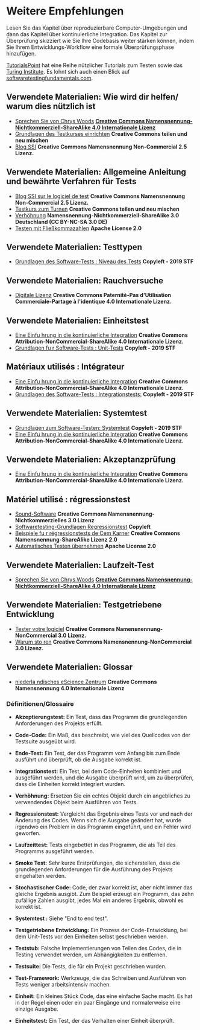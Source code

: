 # Weitere Empfehlungen

Lesen Sie das Kapitel über reproduzierbare Computer-Umgebungen und dann das Kapitel über kontinuierliche Integration. Das Kapitel zur Überprüfung skizziert wie Sie Ihre Codebasis weiter stärken können, indem Sie Ihrem Entwicklungs-Workflow eine formale Überprüfungsphase hinzufügen.

[TutorialsPoint](https://www.tutorialspoint.com/software_testing/) hat eine Reihe nützlicher Tutorials zum Testen sowie das [Turing Institute](https://alan-turing-institute.github.io/rsd-engineeringcourse/ch03tests/01testingbasics.html). Es lohnt sich auch einen Blick auf [softwaretestingfundamentals.com](http://softwaretestingfundamentals.com).

## Verwendete Materialien: Wie wird dir helfen/ warum dies nützlich ist

- [Sprechen Sie von Chrys Woods](https://drive.google.com/file/d/1CBTAhCVixccui1DjeUT13qh6ga5SDXjl/view) [**Creative Commons Namensnennung-Nichtkommerziell-ShareAlike 4.0 Internationale Lizenz**](https://chryswoods.com/main/copyright.html)
- [Grundlagen des Testkurses einrichten](https://alan-turing-institute.github.io/rsd-engineeringcourse/ch03tests/01testingbasics.html) **Creative Commons teilen und neu mischen**
- [Blog SSI](https://www.software.ac.uk/resources/guides/testing-your-software?_ga=2.39233514.830272891.1552653652-1336468516.1531506806) **Creative Commons Namensnennung Non-Commercial 2.5 Lizenz.**

## Verwendete Materialien: Allgemeine Anleitung und bewährte Verfahren für Tests

- [Blog SSI sur le logiciel de test](https://www.software.ac.uk/resources/guides/testing-your-software?_ga=2.39233514.830272891.1552653652-1336468516.1531506806) **Creative Commons Namensnennung Non-Commercial 2.5 Lizenz.**
- [Testkurs zum Turnen](https://alan-turing-institute.github.io/rsd-engineeringcourse/ch03tests/03pytest.html) **Creative Commons teilen und neu mischen**
- [Verhöhnung](https://www.vogella.com/tutorials/Mockito/article.html) **Namensnennung-Nichtkommerziell-ShareAlike 3.0 Deutschland (CC BY-NC-SA 3.0 DE)**
- [Testen mit Fließkommazahlen](https://github.com/softwaresaved/automated_testing/blob/master/README.md) **Apache License 2.0**

## Verwendete Materialien: Testtypen

- [Grundlagen des Software-Tests : Niveau des Tests](http://softwaretestingfundamentals.com/software-testing-levels/) **Copyleft - 2019 STF**

## Verwendete Materialien: Rauchversuche

- [Digitale Lizenz](https://www.digitalocean.com/community/tutorials/an-introduction-to-continuous-integration-delivery-and-deployment) **Creative Commons Paternité-Pas d'Utilisation Commerciale-Partage à l'identique 4.0 Internationale Lizenz.**

## Verwendete Materialien: Einheitstest

- [Eine Einfu<unk> hrung in die kontinuierliche Integration](https://www.digitalocean.com/community/tutorials/an-introduction-to-continuous-integration-delivery-and-deployment) **Creative Commons Attribution-NonCommercial-ShareAlike 4.0 Internationale Lizenz.**
- [Grundlagen fu<unk> r Software-Tests : Unit-Tests](http://softwaretestingfundamentals.com/unit-testing/) **Copyleft - 2019 STF**

## Matériaux utilisés : Intégrateur

- [Eine Einfu<unk> hrung in die kontinuierliche Integration](https://www.digitalocean.com/community/tutorials/an-introduction-to-continuous-integration-delivery-and-deployment) **Creative Commons Attribution-NonCommercial-ShareAlike 4.0 Internationale Lizenz.**
- [Grundlagen des Software-Tests : Integrationstests:](http://softwaretestingfundamentals.com/integration-testing/) **Copyleft - 2019 STF**

## Verwendete Materialien: Systemtest

- [Grundlagen zum Software-Testen: Systemtest](http://softwaretestingfundamentals.com/system-testing/) **Copyleft - 2019 STF**
- [Eine Einfu<unk> hrung in die kontinuierliche Integration](https://www.digitalocean.com/community/tutorials/an-introduction-to-continuous-integration-delivery-and-deployment) **Creative Commons Attribution-NonCommercial-ShareAlike 4.0 Internationale Lizenz.**

## Verwendete Materialien: Akzeptanzprüfung
- [Eine Einfu<unk> hrung in die kontinuierliche Integration](https://www.digitalocean.com/community/tutorials/an-introduction-to-continuous-integration-delivery-and-deployment) **Creative Commons Attribution-NonCommercial-ShareAlike 4.0 Internationale Lizenz.**

## Matériel utilisé : régressionstest

- [Sound-Software](http://soundsoftware.ac.uk/unit-testing-why-bother/) **Creative Commons Namensnennung-Nichtkommerzielles 3.0 Lizenz**
- [Softwaretesting-Grundlagen Regressionstest](http://softwaretestingfundamentals.com/regression-testing/) **Copyleft**
- [Beispiele fu<unk> r régressionstests de Cem Karner](http://www.testingeducation.org/k04/RegressionExamples.htm) **Creative Commons Namensnennung-ShareAlike Lizenz 2.0**
- [Automatisches Testen übernehmen](https://github.com/softwaresaved/automated_testing/blob/master/README.md) **Apache License 2.0**

## Verwendete Materialien: Laufzeit-Test

- [Sprechen Sie von Chrys Woods](https://drive.google.com/file/d/1CBTAhCVixccui1DjeUT13qh6ga5SDXjl/view) [**Creative Commons Namensnennung-Nichtkommerziell-ShareAlike 4.0 Internationale Lizenz**](https://chryswoods.com/main/copyright.html)

## Verwendete Materialien: Testgetriebene Entwicklung

- [Tester votre logiciel](https://software.ac.uk/resources/guides/testing-your-software) **Creative Commons Namensnennung-NonCommercial 3.0 Lizenz.**
- [Warum sto<unk> ren](http://soundsoftware.ac.uk/unit-testing-why-bother/) **Creative Commons Namensnennung-NonCommercial 3.0 Lizenz.**

## Verwendete Materialien: Glossar

- [niederla<unk> ndisches eScience Zentrum](https://guide.esciencecenter.nl/#/best_practices/testing) **Creative Commons Namensnennung 4.0 Internationale Lizenz**

### Définitionen/Glossaire

- **Akzeptierungstest:** Ein Test, dass das Programm die grundlegenden Anforderungen des Projekts erfüllt.

- **Code-Code:** Ein Maß, das beschreibt, wie viel des Quellcodes von der Testsuite ausgeübt wird.

- **Ende-Test:** Ein Test, der das Programm vom Anfang bis zum Ende ausführt und überprüft, ob die Ausgabe korrekt ist.

- **Integrationstest:** Ein Test, bei dem Code-Einheiten kombiniert und ausgeführt werden, und die Ausgabe überprüft wird, um zu überprüfen, dass die Einheiten korrekt integriert wurden.

- **Verhöhnung:** Ersetzen Sie ein echtes Objekt durch ein angebliches zu verwendendes Objekt beim Ausführen von Tests.

- **Regressionstest:** Vergleicht das Ergebnis eines Tests vor und nach der Änderung des Codes. Wenn sich die Ausgabe geändert hat, wurde irgendwo ein Problem in das Programm eingeführt, und ein Fehler wird geworfen.

- **Laufzeittest:** Tests eingebettet in das Programm, die als Teil des Programms ausgeführt werden.

- **Smoke Test:** Sehr kurze Erstprüfungen, die sicherstellen, dass die grundlegenden Anforderungen für die Ausführung des Projekts eingehalten werden.

- **Stochastischer Code:** Code, der zwar korrekt ist, aber nicht immer das gleiche Ergebnis ausgibt. Zum Beispiel erzeugt ein Programm, das zehn zufällige Zahlen ausgibt, jedes Mal ein anderes Ergebnis, obwohl es korrekt ist.

- **Systemtest :** Siehe "End to end test".

- **Testgetriebene Entwicklung:** Ein Prozess der Code-Entwicklung, bei dem Unit-Tests vor den Einheiten selbst geschrieben werden.

- **Teststub:** Falsche Implementierungen von Teilen des Codes, die in Testing verwendet werden, um Abhängigkeiten zu entfernen.

- **Testsuite:** Die Tests, die für ein Projekt geschrieben wurden.

- **Test-Framework:** Werkzeuge, die das Schreiben und Ausführen von Tests weniger arbeitsintensiv machen.

- **Einheit:** Ein kleines Stück Code, das eine einfache Sache macht. Es hat in der Regel einen oder ein paar Eingänge und normalerweise eine einzige Ausgabe.

- **Einheitstest:** Ein Test, der das Verhalten einer Einheit überprüft.

